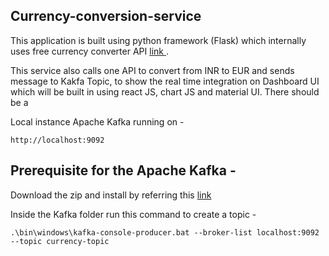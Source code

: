 ## Currency-conversion-service

This application is built using python framework (Flask) which internally uses free currency converter API [link ](https://apilayer.com/marketplace/exchangerates_data-api). 

This service also calls one API to convert from INR to EUR and sends message to Kakfa Topic, to show the real time integration on Dashboard UI which will be built in using react JS, chart JS and material UI. There should be a 

Local instance Apache Kafka running on - 

```
http://localhost:9092
```

## Prerequisite for the Apache Kafka - 

Download the zip and install by referring this [link](https://www.geeksforgeeks.org/how-to-install-and-run-apache-kafka-on-windows/)

Inside the Kafka folder run this command to create a topic - 

```
.\bin\windows\kafka-console-producer.bat --broker-list localhost:9092 --topic currency-topic
```




